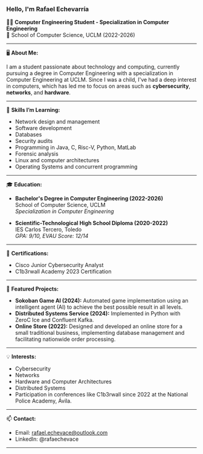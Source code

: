 ### Hello, I'm Rafael Echevarría

👨‍💻 **Computer Engineering Student - Specialization in Computer Engineering**  
📍 School of Computer Science, UCLM (2022-2026)

---

🖥️ **About Me:**

I am a student passionate about technology and computing, currently pursuing a degree in Computer Engineering with a specialization in Computer Engineering at UCLM. Since I was a child, I've had a deep interest in computers, which has led me to focus on areas such as **cybersecurity**, **networks**, and **hardware**.

---

🔧 **Skills I’m Learning:**

- Network design and management
- Software development
- Databases
- Security audits
- Programming in Java, C, Risc-V, Python, MatLab
- Forensic analysis
- Linux and computer architectures
- Operating Systems and concurrent programming

---

🎓 **Education:**

- **Bachelor's Degree in Computer Engineering (2022-2026)**  
  School of Computer Science, UCLM  
  *Specialization in Computer Engineering*

- **Scientific-Technological High School Diploma (2020-2022)**  
  IES Carlos Tercero, Toledo  
  *GPA: 9/10, EVAU Score: 12/14*

---

🏅 **Certifications:**

- Cisco Junior Cybersecurity Analyst
- C1b3rwall Academy 2023 Certification

---

📌 **Featured Projects:**

- **Sokoban Game AI (2024):** Automated game implementation using an intelligent agent (AI) to achieve the best possible result in all levels.
- **Distributed Systems Service (2024):** Implemented in Python with ZeroC Ice and Confluent Kafka.
- **Online Store (2022):** Designed and developed an online store for a small traditional business, implementing database management and facilitating nationwide order processing.

---

💡 **Interests:**

- Cybersecurity
- Networks
- Hardware and Computer Architectures
- Distributed Systems
- Participation in conferences like C1b3rwall since 2022 at the National Police Academy, Ávila.

---

📫 **Contact:**

- Email: rafael.echevace@outlook.com
- LinkedIn: @rafaechevace

---

